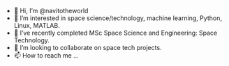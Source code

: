 - 👋 Hi, I’m @navitotheworld
- 👀 I’m interested in space science/technology, machine learning, Python, Linux, MATLAB.
- 🌱 I’ve recently completed MSc Space Science and Engineering: Space Technology.
- 💞️ I’m looking to collaborate on space tech projects.
- 📫 How to reach me ...

<!---
navitotheworld/navitotheworld is a ✨ special ✨ repository because its `README.md` (this file) appears on your GitHub profile.
You can click the Preview link to take a look at your changes.
--->
